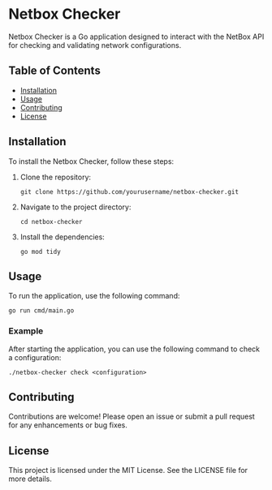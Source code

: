 # Netbox Checker

Netbox Checker is a Go application designed to interact with the NetBox API for checking and validating network configurations.

## Table of Contents

- [Installation](#installation)
- [Usage](#usage)
- [Contributing](#contributing)
- [License](#license)

## Installation

To install the Netbox Checker, follow these steps:

1. Clone the repository:
   ```
   git clone https://github.com/yourusername/netbox-checker.git
   ```
2. Navigate to the project directory:
   ```
   cd netbox-checker
   ```
3. Install the dependencies:
   ```
   go mod tidy
   ```

## Usage

To run the application, use the following command:

```
go run cmd/main.go
```

### Example

After starting the application, you can use the following command to check a configuration:

```
./netbox-checker check <configuration>
```

## Contributing

Contributions are welcome! Please open an issue or submit a pull request for any enhancements or bug fixes.

## License

This project is licensed under the MIT License. See the LICENSE file for more details.